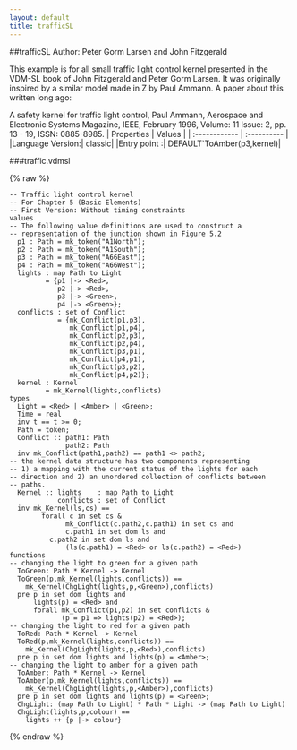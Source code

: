 ```yaml
---
layout: default
title: trafficSL
---
```


##trafficSL
Author: Peter Gorm Larsen and John Fitzgerald


This example is for all small traffic light control kernel presented in the VDM-SL book
of John Fitzgerald and Peter Gorm Larsen. It was originally inspired by a similar model
made in Z by Paul Ammann. A paper about this written long ago:
 
A safety kernel for traffic light control, Paul Ammann, Aerospace and Electronic 
Systems Magazine, IEEE, February 1996, Volume: 11 Issue: 2, pp. 13 - 19, 
ISSN: 0885-8985. 
| Properties | Values          |
| :------------ | :---------- |
|Language Version:| classic|
|Entry point     :| DEFAULT`ToAmber(p3,kernel)|


###traffic.vdmsl

{% raw %}
~~~
-- Traffic light control kernel-- For Chapter 5 (Basic Elements)-- First Version: Without timing constraints
values
-- The following value definitions are used to construct a-- representation of the junction shown in Figure 5.2
  p1 : Path = mk_token("A1North");
  p2 : Path = mk_token("A1South");
  p3 : Path = mk_token("A66East");
  p4 : Path = mk_token("A66West");
  lights : map Path to Light         = {p1 |-> <Red>,            p2 |-> <Red>,            p3 |-> <Green>,            p4 |-> <Green>};
  conflicts : set of Conflict            = {mk_Conflict(p1,p3),               mk_Conflict(p1,p4),               mk_Conflict(p2,p3),               mk_Conflict(p2,p4),               mk_Conflict(p3,p1),               mk_Conflict(p4,p1),               mk_Conflict(p3,p2),               mk_Conflict(p4,p2)};
  kernel : Kernel          = mk_Kernel(lights,conflicts)
types
  Light = <Red> | <Amber> | <Green>;
  Time = real  inv t == t >= 0;
  Path = token;
  Conflict :: path1: Path              path2: Path  inv mk_Conflict(path1,path2) == path1 <> path2;
-- the kernel data structure has two components representing -- 1) a mapping with the current status of the lights for each -- direction and 2) an unordered collection of conflicts between -- paths.
  Kernel :: lights    : map Path to Light            conflicts : set of Conflict  inv mk_Kernel(ls,cs) ==        forall c in set cs &               mk_Conflict(c.path2,c.path1) in set cs and              c.path1 in set dom ls and 	      c.path2 in set dom ls and               (ls(c.path1) = <Red> or ls(c.path2) = <Red>)
functions
-- changing the light to green for a given path
  ToGreen: Path * Kernel -> Kernel  ToGreen(p,mk_Kernel(lights,conflicts)) ==    mk_Kernel(ChgLight(lights,p,<Green>),conflicts)  pre p in set dom lights and      lights(p) = <Red> and      forall mk_Conflict(p1,p2) in set conflicts &             (p = p1 => lights(p2) = <Red>);
-- changing the light to red for a given path
  ToRed: Path * Kernel -> Kernel  ToRed(p,mk_Kernel(lights,conflicts)) ==    mk_Kernel(ChgLight(lights,p,<Red>),conflicts)  pre p in set dom lights and lights(p) = <Amber>;
-- changing the light to amber for a given path
  ToAmber: Path * Kernel -> Kernel  ToAmber(p,mk_Kernel(lights,conflicts)) ==    mk_Kernel(ChgLight(lights,p,<Amber>),conflicts)  pre p in set dom lights and lights(p) = <Green>;
  ChgLight: (map Path to Light) * Path * Light -> (map Path to Light)  ChgLight(lights,p,colour) ==    lights ++ {p |-> colour}
~~~
{% endraw %}


